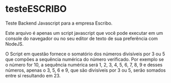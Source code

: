 # testeESCRIBO
Teste Backend Javascript para a empresa Escribo.

Este arquivo é apenas um script javascript que você pode executar em um console do navegador ou no seu editor de texto de sua preferência com NodeJS.

O Script em questão fornece o somatório dos números divisíveis por 3 ou 5 que compões a sequência numérica do número verificado. 
Por exemplo se o número for 10, a sequência numérica será 1, 2, 3, 4, 5, 6, 7, 8, 9 e desses números, apenas o 3, 5, 6 e 9, que são 
divisíveis por 3 ou 5, serão somados entre sí resultando em 23.
